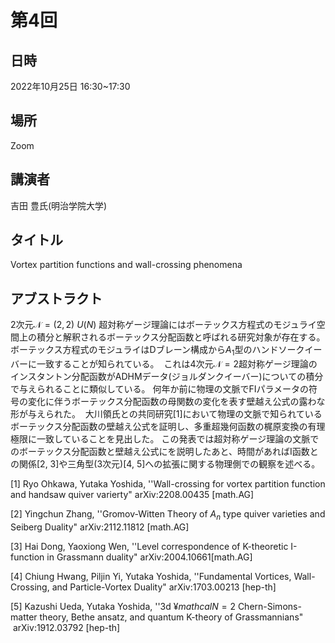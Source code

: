 <script type="text/x-mathjax-config">MathJax.Hub.Config({tex2jax:{inlineMath:[['\$','\$'],['\\(','\\)']],processEscapes:true},CommonHTML: {matchFontHeight:false}});</script>
<script type="text/javascript" async src="https://cdnjs.cloudflare.com/ajax/libs/mathjax/2.7.1/MathJax.js?config=TeX-MML-AM_CHTML"></script>

# 第4回
## 日時
2022年10月25日 16:30~17:30
## 場所
Zoom
## 講演者
吉田 豊氏(明治学院大学)

## タイトル
Vortex partition functions and wall-crossing phenomena

## アブストラクト
2次元$\mathcal{N}=(2,2)$ $U(N)$ 超対称ゲージ理論にはボーテックス方程式のモジュライ空間上の積分と解釈されるボーテックス分配函数と呼ばれる研究対象が存在する。
ボーテックス方程式のモジュライはDブレーン構成から$A_1$型のハンドソークイーバーに一致することが知られている。
 これは4次元$\mathcal{N}=2$超対称ゲージ理論のインスタントン分配函数がADHMデータ(ジョルダンクイーバー)についての積分で与えられることに類似している。
何年か前に物理の文脈でFIパラメータの符号の変化に伴うボーテックス分配函数の母関数の変化を表す壁越え公式の露わな形が与えられた。
 大川領氏との共同研究[1]において物理の文脈で知られているボーテックス分配函数の壁越え公式を証明し、多重超幾何函数の梶原変換の有理極限に一致していることを見出した。
この発表では超対称ゲージ理論の文脈でのボーテックス分配函数と壁越え公式にを説明したあと、時間があればI函数との関係[2, 3]や三角型(3次元)[4, 5]への拡張に関する物理側での観察を述べる。

[1] Ryo Ohkawa, Yutaka Yoshida,
''Wall-crossing for vortex partition function and handsaw quiver varierty"
arXiv:2208.00435 [math.AG]

[2] Yingchun Zhang,
''Gromov-Witten Theory of $A_n$ type quiver varieties and Seiberg Duality"
arXiv:2112.11812 [math.AG]

[3] Hai Dong, Yaoxiong Wen,
''Level correspondence of K-theoretic I-function in Grassmann duality"
arXiv:2004.10661[math.AG]

[4] Chiung Hwang, Piljin Yi, Yutaka Yoshida,
''Fundamental Vortices, Wall-Crossing, and Particle-Vortex Duality"
arXiv:1703.00213 [hep-th]

[5] Kazushi Ueda, Yutaka Yoshida,
''3d $¥mathcal{N}=2$ Chern-Simons-matter theory, Bethe ansatz, and quantum K-theory of Grassmannians"
 arXiv:1912.03792 [hep-th]